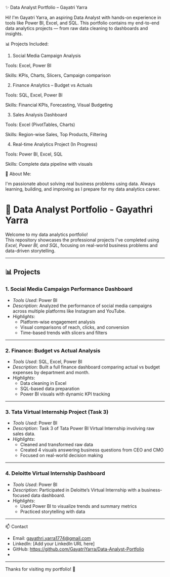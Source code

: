 ✨ Data Analyst Portfolio – Gayatri Yarra

Hi! I'm Gayatri Yarra, an aspiring Data Analyst with hands-on experience in tools like Power BI, Excel, and SQL.
This portfolio contains my end-to-end data analytics projects — from raw data cleaning to dashboards and insights.

📊 Projects Included:

1. Social Media Campaign Analysis

Tools: Excel, Power BI

Skills: KPIs, Charts, Slicers, Campaign comparison

2. Finance Analytics – Budget vs Actuals

Tools: SQL, Excel, Power BI

Skills: Financial KPIs, Forecasting, Visual Budgeting

3. Sales Analysis Dashboard

Tools: Excel (PivotTables, Charts)

Skills: Region-wise Sales, Top Products, Filtering

4. Real-time Analytics Project (In Progress)

Tools: Power BI, Excel, SQL

Skills: Complete data pipeline with visuals

🚀 About Me:

I'm passionate about solving real business problems using data.
Always learning, building, and improving as I prepare for my data analytics career.




# 💼 Data Analyst Portfolio - Gayathri Yarra

Welcome to my data analytics portfolio!  
This repository showcases the professional projects I've completed using *Excel, Power BI, and SQL*, focusing on real-world business problems and data-driven storytelling.

---

## 📊 Projects

### 1. Social Media Campaign Performance Dashboard
- *Tools Used*: Power BI
- *Description*: Analyzed the performance of social media campaigns across multiple platforms like Instagram and YouTube.
- *Highlights*:
  - Platform-wise engagement analysis
  - Visual comparisons of reach, clicks, and conversion
  - Time-based trends with slicers and filters

---

### 2. Finance: Budget vs Actual Analysis
- *Tools Used*: SQL, Excel, Power BI
- *Description*: Built a full finance dashboard comparing actual vs budget expenses by department and month.
- *Highlights*:
  - Data cleaning in Excel
  - SQL-based data preparation
  - Power BI visuals with dynamic KPI tracking

---

### 3. Tata Virtual Internship Project (Task 3)
- *Tools Used*: Power BI
- *Description*: Task 3 of Tata Power BI Virtual Internship involving raw sales data.
- *Highlights*:
  - Cleaned and transformed raw data
  - Created 4 visuals answering business questions from CEO and CMO
  - Focused on real-world decision making

---

### 4. Deloitte Virtual Internship Dashboard
- *Tools Used*: Power BI
- *Description*: Participated in Deloitte’s Virtual Internship with a business-focused data dashboard.
- *Highlights*:
  - Used Power BI to visualize trends and summary metrics
  - Practiced storytelling with data

---

📫 Contact

- Email: gayathri.yarra1774@gmail.com  
- LinkedIn: [Add your LinkedIn URL here]  
- GitHub: https://github.com/GayatriYarra/Data-Analyst-Portfolio
- 

---

Thanks for visiting my portfolio! 🚀
